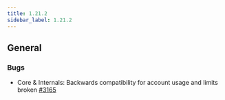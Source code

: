 ```yaml
---
title: 1.21.2
sidebar_label: 1.21.2
---
```


## General

### Bugs

- Core & Internals: Backwards compatibility for account usage and limits broken [#3165](https://github.com/rucio/rucio/issues/3165)
